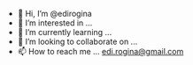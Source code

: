 - 👋 Hi, I’m @edirogina
- 👀 I’m interested in ...
- 🌱 I’m currently learning ...
- 💞️ I’m looking to collaborate on ...
- 📫 How to reach me ... edi.rogina@gmail.com

<!---
edirogina/edirogina is a ✨ special ✨ repository because its `README.md` (this file) appears on your GitHub profile.
You can click the Preview link to take a look at your changes.
--->
